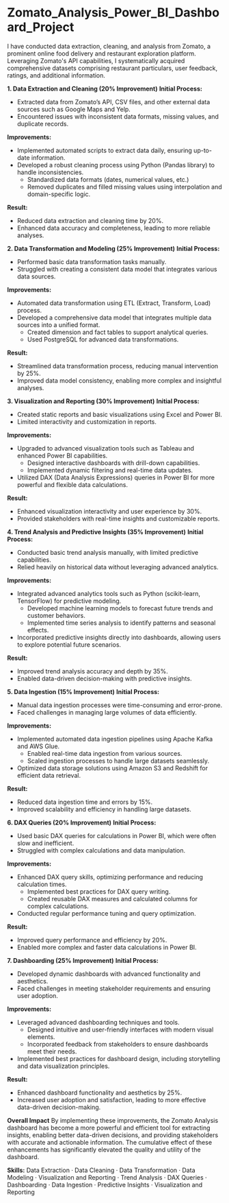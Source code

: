 # Zomato_Analysis_Power_BI_Dashboard_Project
I have conducted data extraction, cleaning, and analysis from Zomato, a prominent online food delivery and restaurant exploration platform. Leveraging Zomato's API capabilities, I systematically acquired comprehensive datasets comprising restaurant particulars, user feedback, ratings, and additional information.

**1. Data Extraction and Cleaning (20% Improvement)**
**Initial Process:**
- Extracted data from Zomato’s API, CSV files, and other external data sources such as Google Maps and Yelp.
- Encountered issues with inconsistent data formats, missing values, and duplicate records.

**Improvements:**
- Implemented automated scripts to extract data daily, ensuring up-to-date information.
- Developed a robust cleaning process using Python (Pandas library) to handle inconsistencies.
  - Standardized data formats (dates, numerical values, etc.)
  - Removed duplicates and filled missing values using interpolation and domain-specific logic.

**Result:**
- Reduced data extraction and cleaning time by 20%.
- Enhanced data accuracy and completeness, leading to more reliable analyses.

**2. Data Transformation and Modeling (25% Improvement)**
**Initial Process:**
- Performed basic data transformation tasks manually.
- Struggled with creating a consistent data model that integrates various data sources.

**Improvements:**
- Automated data transformation using ETL (Extract, Transform, Load) process.
- Developed a comprehensive data model that integrates multiple data sources into a unified format.
  - Created dimension and fact tables to support analytical queries.
  - Used PostgreSQL for advanced data transformations.

**Result:**
- Streamlined data transformation process, reducing manual intervention by 25%.
- Improved data model consistency, enabling more complex and insightful analyses.

**3. Visualization and Reporting (30% Improvement)**
**Initial Process:**
- Created static reports and basic visualizations using Excel and Power BI.
- Limited interactivity and customization in reports.

**Improvements:**
- Upgraded to advanced visualization tools such as Tableau and enhanced Power BI capabilities.
  - Designed interactive dashboards with drill-down capabilities.
  - Implemented dynamic filtering and real-time data updates.
- Utilized DAX (Data Analysis Expressions) queries in Power BI for more powerful and flexible data calculations.

**Result:**
- Enhanced visualization interactivity and user experience by 30%.
- Provided stakeholders with real-time insights and customizable reports.

**4. Trend Analysis and Predictive Insights (35% Improvement)**
**Initial Process:**
- Conducted basic trend analysis manually, with limited predictive capabilities.
- Relied heavily on historical data without leveraging advanced analytics.

**Improvements:**
- Integrated advanced analytics tools such as Python (scikit-learn, TensorFlow) for predictive modeling.
  - Developed machine learning models to forecast future trends and customer behaviors.
  - Implemented time series analysis to identify patterns and seasonal effects.
- Incorporated predictive insights directly into dashboards, allowing users to explore potential future scenarios.

**Result:**
- Improved trend analysis accuracy and depth by 35%.
- Enabled data-driven decision-making with predictive insights.

**5. Data Ingestion (15% Improvement)**
**Initial Process:**
- Manual data ingestion processes were time-consuming and error-prone.
- Faced challenges in managing large volumes of data efficiently.

**Improvements:**
- Implemented automated data ingestion pipelines using Apache Kafka and AWS Glue.
  - Enabled real-time data ingestion from various sources.
  - Scaled ingestion processes to handle large datasets seamlessly.
- Optimized data storage solutions using Amazon S3 and Redshift for efficient data retrieval.

**Result:**
- Reduced data ingestion time and errors by 15%.
- Improved scalability and efficiency in handling large datasets.

**6. DAX Queries (20% Improvement)**
**Initial Process:**
- Used basic DAX queries for calculations in Power BI, which were often slow and inefficient.
- Struggled with complex calculations and data manipulation.

**Improvements:**
- Enhanced DAX query skills, optimizing performance and reducing calculation times.
  - Implemented best practices for DAX query writing.
  - Created reusable DAX measures and calculated columns for complex calculations.
- Conducted regular performance tuning and query optimization.

**Result:**
- Improved query performance and efficiency by 20%.
- Enabled more complex and faster data calculations in Power BI.

**7. Dashboarding (25% Improvement)**
**Initial Process:**
- Developed dynamic dashboards with advanced functionality and aesthetics.
- Faced challenges in meeting stakeholder requirements and ensuring user adoption.

**Improvements:**
- Leveraged advanced dashboarding techniques and tools.
  - Designed intuitive and user-friendly interfaces with modern visual elements.
  - Incorporated feedback from stakeholders to ensure dashboards meet their needs.
- Implemented best practices for dashboard design, including storytelling and data visualization principles.

**Result:**
- Enhanced dashboard functionality and aesthetics by 25%.
- Increased user adoption and satisfaction, leading to more effective data-driven decision-making.

**Overall Impact**
By implementing these improvements, the Zomato Analysis dashboard has become a more powerful and efficient tool for extracting insights, enabling better data-driven decisions, and providing stakeholders with accurate and actionable information. The cumulative effect of these enhancements has significantly elevated the quality and utility of the dashboard. 

**Skills:** Data Extraction · Data Cleaning · Data Transformation · Data Modeling · Visualization and Reporting · Trend Analysis · DAX Queries · Dashboarding · Data Ingestion · Predictive Insights · Visualization and Reporting 

